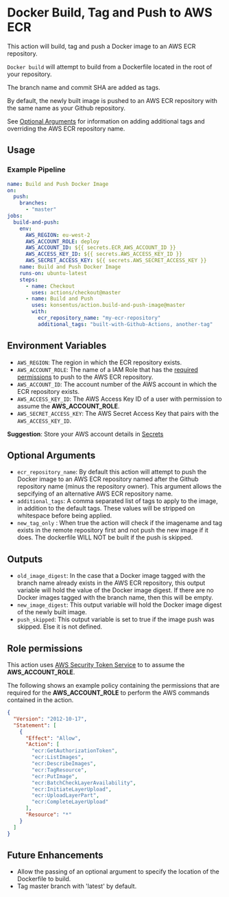 # Docker Build, Tag and Push to AWS ECR

This action will build, tag and push a Docker image to an AWS ECR repository.

`Docker build` will attempt to build from a Dockerfile located in the root of your repository.

The branch name and commit SHA are added as tags.

By default, the newly built image is pushed to an AWS ECR repository with the same name as your Github repository.

See [Optional Arguments](#optional-arguments) for information on adding additional tags and overriding the AWS ECR repository name.

## Usage

### Example Pipeline

```yaml
name: Build and Push Docker Image
on:
  push:
    branches:
      - "master"
jobs:
  build-and-push:
    env:
      AWS_REGION: eu-west-2
      AWS_ACCOUNT_ROLE: deploy
      AWS_ACCOUNT_ID: ${{ secrets.ECR_AWS_ACCOUNT_ID }}
      AWS_ACCESS_KEY_ID: ${{ secrets.AWS_ACCESS_KEY_ID }}
      AWS_SECRET_ACCESS_KEY: ${{ secrets.AWS_SECRET_ACCESS_KEY }}
    name: Build and Push Docker Image
    runs-on: ubuntu-latest
    steps:
      - name: Checkout
        uses: actions/checkout@master
      - name: Build and Push
        uses: konsentus/action.build-and-push-image@master
        with:
          ecr_repository_name: "my-ecr-repository"
          additional_tags: "built-with-Github-Actions, another-tag"
```

## Environment Variables

- `AWS_REGION`: The region in which the ECR repository exists.
- `AWS_ACCOUNT_ROLE`: The name of a IAM Role that has the [required permissions](#Role-permissions) to push to the AWS ECR repository.
- `AWS_ACCOUNT_ID`: The account number of the AWS account in which the ECR repository exists.
- `AWS_ACCESS_KEY_ID`: The AWS Access Key ID of a user with permission to assume the **AWS_ACCOUNT_ROLE**.
- `AWS_SECRET_ACCESS_KEY`: The AWS Secret Access Key that pairs with the `AWS_ACCESS_KEY_ID`.

**Suggestion**: Store your AWS account details in [Secrets](https://help.github.com/en/actions/automating-your-workflow-with-github-actions/creating-and-using-encrypted-secrets)

## Optional Arguments

- `ecr_repository_name`: By default this action will attempt to push the Docker image to an AWS ECR repository named after the Github repository name (minus the repository owner). This argument allows the sepcifying of an alternative AWS ECR repository name.
- `additional_tags`: A comma separated list of tags to apply to the image, in addition to the default tags. These values will be stripped on whitespace before being applied.
- `new_tag_only` : When true the action will check if the imagename and tag exists in the remote repository first and not
  push the new image if it does. The dockerfile WILL NOT be built if the push is skipped.

## Outputs

- `old_image_digest`: In the case that a Docker image tagged with the branch name already exists in the AWS ECR repository, this output variable will hold the value of the Docker image digest. If there are no Docker images tagged with the branch name, then this will be empty.
- `new_image_digest`: This output variable will hold the Docker image digest of the newly built image.
- `push_skipped`: This output variable is set to true if the image push was skipped. Else it is not defined.

## Role permissions

This action uses [AWS Security Token Service](https://docs.aws.amazon.com/STS/latest/APIReference/Welcome.html) to to assume the **AWS_ACCOUNT_ROLE**.

The following shows an example policy containing the permissions that are required for the **AWS_ACCOUNT_ROLE** to perform the AWS commands contained in the action.

```json
{
  "Version": "2012-10-17",
  "Statement": [
    {
      "Effect": "Allow",
      "Action": [
        "ecr:GetAuthorizationToken",
        "ecr:ListImages",
        "ecr:DescribeImages",
        "ecr:TagResource",
        "ecr:PutImage",
        "ecr:BatchCheckLayerAvailability",
        "ecr:InitiateLayerUpload",
        "ecr:UploadLayerPart",
        "ecr:CompleteLayerUpload"
      ],
      "Resource": "*"
    }
  ]
}
```

## Future Enhancements

- Allow the passing of an optional argument to specify the location of the Dockerfile to build.
- Tag master branch with 'latest' by default.
